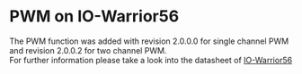 # PWM on IO-Warrior56
The PWM function was added with revision 2.0.0.0 for single channel PWM and revision 2.0.0.2 for two channel PWM.  
For further information please take a look into the datasheet of [IO-Warrior56](https://www.codemercs.com/downloads/iowarrior/IOW56_Datasheet.pdf)

